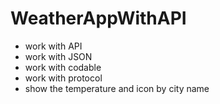 # WeatherAppWithAPI 
- work with API 
- work with JSON
- work with codable
- work with protocol 
- show the temperature and icon by city name  
